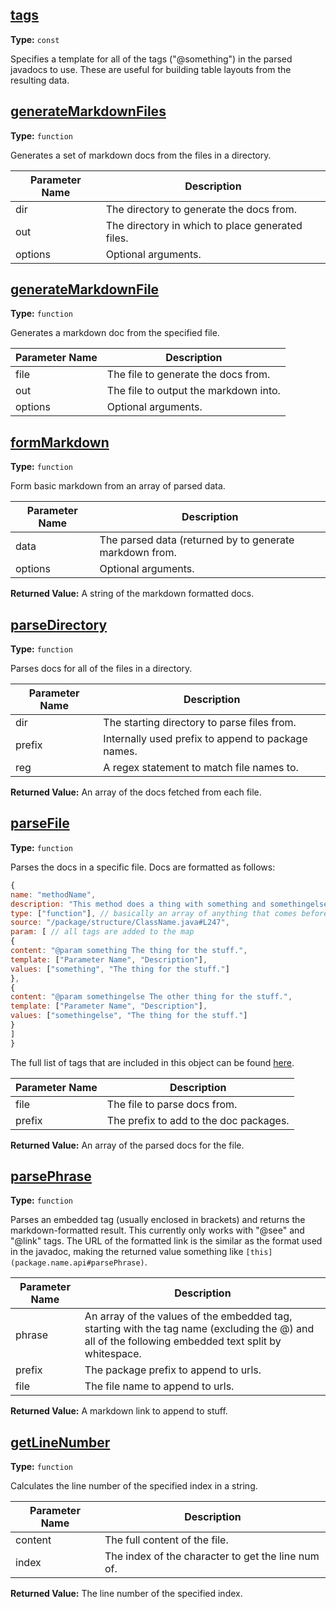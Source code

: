## [tags](../blob/masterapi/.//api/index.js#L2)

**Type:** `const`

Specifies a template for all of the tags ("@something") 
in the parsed javadocs to use. These are useful for building 
table layouts from the resulting data. 


## [generateMarkdownFiles](../blob/masterapi/.//api/index.js#L24)

**Type:** `function`

Generates a set of markdown docs from the files in a directory. 



|Parameter Name|Description|
|-----|-----|
|dir|The directory to generate the docs from.|
|out|The directory in which to place generated files.|
|options|Optional arguments.|

## [generateMarkdownFile](../blob/masterapi/.//api/index.js#L62)

**Type:** `function`

Generates a markdown doc from the specified file. 



|Parameter Name|Description|
|-----|-----|
|file|The file to generate the docs from.|
|out|The file to output the markdown into.|
|options|Optional arguments.|

## [formMarkdown](../blob/masterapi/.//api/index.js#L77)

**Type:** `function`

Form basic markdown from an array of parsed data. 



|Parameter Name|Description|
|-----|-----|
|data|The parsed data (returned by  to generate markdown from.|
|options|Optional arguments.|

**Returned Value:**  A string of the markdown formatted docs.


## [parseDirectory](../blob/masterapi/.//api/index.js#L131)

**Type:** `function`

Parses docs for all of the files in a directory. 



|Parameter Name|Description|
|-----|-----|
|dir|The starting directory to parse files from.|
|prefix|Internally used prefix to append to package names.|
|reg|A regex statement to match file names to.|

**Returned Value:**  An array of the docs fetched from each file.


## [parseFile](../blob/masterapi/.//api/index.js#L154)

**Type:** `function`

Parses the docs in a specific file. Docs are formatted 
as follows: 

```javascript 
{ 
name: "methodName", 
description: "This method does a thing with something and somethingelse.", 
type: ["function"], // basically an array of anything that comes before the method name 
source: "/package/structure/ClassName.java#L247", 
param: [ // all tags are added to the map 
{ 
content: "@param something The thing for the stuff.", 
template: ["Parameter Name", "Description"], 
values: ["something", "The thing for the stuff."] 
}, 
{ 
content: "@param somethingelse The other thing for the stuff.", 
template: ["Parameter Name", "Description"], 
values: ["somethingelse", "The thing for the stuff."] 
} 
] 
} 
``` 

The full list of tags that are included in this object can 
be found [here](api.index#tags).



|Parameter Name|Description|
|-----|-----|
|file|The file to parse docs from.|
|prefix|The prefix to add to the doc packages.|

**Returned Value:**  An array of the parsed docs for the file.


## [parsePhrase](../blob/masterapi/.//api/index.js#L290)

**Type:** `function`

Parses an embedded tag (usually enclosed in brackets) and returns the 
markdown-formatted result. This currently only works with "@see" and 
"@link" tags. The URL of the formatted link is the similar as the format 
used in the javadoc, making the returned value something like 
`[this](package.name.api#parsePhrase)`. 



|Parameter Name|Description|
|-----|-----|
|phrase|An array of the values of the embedded tag, starting  with the tag name (excluding the @) and all of the following embedded text split by whitespace.|
|prefix|The package prefix to append to urls.|
|file|The file name to append to urls.|

**Returned Value:**  A markdown link to append to stuff.


## [getLineNumber](../blob/masterapi/.//api/index.js#L324)

**Type:** `function`

Calculates the line number of the specified index in a string. 



|Parameter Name|Description|
|-----|-----|
|content|The full content of the file.|
|index|The index of the character to get the line num of.|

**Returned Value:**  The line number of the specified index.



